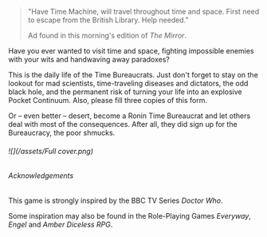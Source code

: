 > "Have Time Machine, will travel throughout time and space. First need to escape from the British Library. Help needed."
>
> Ad found in this morning's edition of _The Mirror_.

Have you ever wanted to visit time and space, fighting impossible enemies with your wits and handwaving away paradoxes?

This is the daily life of the Time Bureaucrats. Just don't forget to stay on the lookout for mad scientists, time-traveling diseases and dictators, the odd black hole, and the permanent risk of turning your life into an explosive Pocket Continuum. Also, please fill three copies of this form.

Or – even better – desert, become a Ronin Time Bureaucrat and let others deal with most of the consequences. After all, they did sign up for the Bureaucracy, the poor shmucks.

###### ![](/assets/Full cover.png)

###### Acknowledgements

This game is strongly inspired by the BBC TV Series _Doctor Who_.

Some inspiration may also be found in the Role-Playing Games _Everyway_, _Engel_ and _Amber Diceless RPG_.

